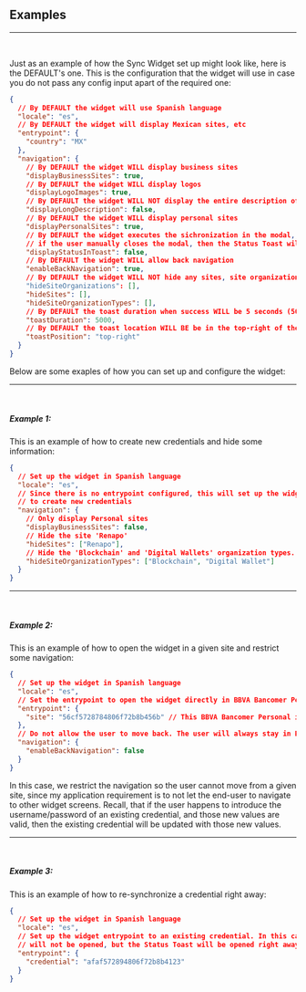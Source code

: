 ## Examples

---

<br />

Just as an example of how the Sync Widget set up might look like, here is the DEFAULT's one. This is the configuration that the widget will use in case you do not pass any config input apart of the required one:

```json
{
  // By DEFAULT the widget will use Spanish language
  "locale": "es",
  // By DEFAULT the widget will display Mexican sites, etc
  "entrypoint": {
    "country": "MX"
  },
  "navigation": {
    // By DEFAULT the widget WILL display business sites
    "displayBusinessSites": true,
    // By DEFAULT the widget WILL display logos
    "displayLogoImages": true,
    // By DEFAULT the widget WILL NOT display the entire description of errors (if they happen)
    "displayLongDescription": false,
    // By DEFAULT the widget WILL display personal sites
    "displayPersonalSites": true,
    // By DEFAULT the widget executes the sichronization in the modal, only
    // if the user manually closes the modal, then the Status Toast will be displayed
    "displayStatusInToast": false,
    // By DEFAULT the widget WILL allow back navigation
    "enableBackNavigation": true,
    // By DEFAULT the widget WILL NOT hide any sites, site organizations, etc:
    "hideSiteOrganizations": [],
    "hideSites": [],
    "hideSiteOrganizationTypes": [],
    // By DEFAULT the toast duration when success WILL be 5 seconds (5000 ms)
    "toastDuration": 5000,
    // By DEFAULT the toast location WILL BE be in the top-right of the screen
    "toastPosition": "top-right"
  }
}
```

Below are some exaples of how you can set up and configure the widget:

---

<br />

##### Example 1:

This is an example of how to create new credentials and hide some information:

```json
{
  // Set up the widget in Spanish language
  "locale": "es",
  // Since there is no entrypoint configured, this will set up the widget
  // to create new credentials
  "navigation": {
    // Only display Personal sites
    "displayBusinessSites": false,
    // Hide the site 'Renapo'
    "hideSites": ["Renapo"],
    // Hide the 'Blockchain' and 'Digital Wallets' organization types.
    "hideSiteOrganizationTypes": ["Blockchain", "Digital Wallet"]
  }
}
```

---

<br />

##### Example 2:

This is an example of how to open the widget in a given site and restrict some navigation:

```json
{
  // Set up the widget in Spanish language
  "locale": "es",
  // Set the entrypoint to open the widget directly in BBVA Bancomer Personal
  "entrypoint": {
    "site": "56cf5728784806f72b8b456b" // This BBVA Bancomer Personal id_site
  },
  // Do not allow the user to move back. The user will always stay in Bancomer Personal
  "navigation": {
    "enableBackNavigation": false
  }
}
```

In this case, we restrict the navigation so the user cannot move from a given site, since my application requirement is to not let the end-user to navigate to other widget screens. Recall, that if the user happens to introduce the username/password of an existing credential, and those new values are valid, then the existing credential will be updated with those new values.

---

<br />

##### Example 3:

This is an example of how to re-synchronize a credential right away:

```json
{
  // Set up the widget in Spanish language
  "locale": "es",
  // Set up the widget entrypoint to an existing credential. In this case, the modal
  // will not be opened, but the Status Toast will be opened right away.
  "entrypoint": {
    "credential": "afaf572894806f72b8b4123"
  }
}
```
